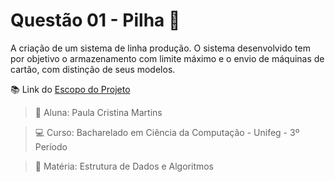 # Questão 01 - Pilha :slot_machine:

A criação de um sistema de linha produção. O sistema desenvolvido tem por objetivo o armazenamento com limite máximo e o envio de máquinas de cartão, com distinção de seus modelos.

:books: Link do [Escopo do Projeto](https://whimsical.com/q1-estoque-em-pilha-paula-cristina-martins-2q9ACWWh3UTxDRvjq2tvDQ) 

> :bust_in_silhouette: Aluna: Paula Cristina Martins

> :computer: Curso: Bacharelado em Ciência da Computação - Unifeg - 3º Período

> :green_book: Matéria: Estrutura de Dados e Algoritmos
